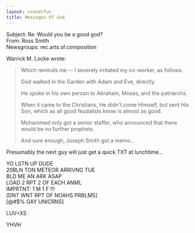 ```yaml
---   
layout: usenetfun   
title: Messages Of God   
---   
```

   
   
Subject: Re: Would you be a good god?   
From: Ross Smith   
Newsgroups: rec.arts.sf.composition   
   
Warrick M. Locke wrote:   
>   
> Which reminds me -- I severely irritated my co-worker, as follows.   
>   
> God walked in the Garden with Adam and Eve, directly.   
>   
> He spoke in his own person to Abraham, Moses, and the patriarchs.   
>   
> When it came to the Christians, He didn't come Himself, but sent His   
> Son, which as all good feudalists know is almost as good.   
>   
> Mohammed only got a senior staffer, who announced that there   
> would be no further prophets.   
>   
> And sure enough, Joseph Smith got a memo...   
>   
Presumably the next guy will just get a quick TXT at lunchtime...   
   
YO LSTN UP DUDE   
20BLN TON METEOR ARRIVNG TUE   
BLD ME AN ARK ASAP   
LOAD 2 RPT 2 OF EACH ANML   
IMPRTNT: 1 M 1 F !!!   
[DNT WNT RPT OF NOAHS PRBLMS]   
[@#$% GAY UNICRNS]   
   
LUV+XS   
   
YHVH   
   
   
   

